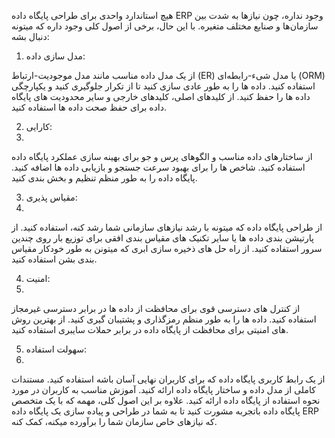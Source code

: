 
هیچ استاندارد واحدی برای طراحی پایگاه داده ERP وجود نداره، چون نیازها به شدت بین سازمان‌ها و صنایع مختلف متغیره. با این حال، برخی از اصول کلی وجود داره که میتونه دنبال بشه:

1. مدل سازی داده:

از یک مدل داده مناسب مانند مدل موجودیت-ارتباط (ER) یا مدل شیء-رابطه‌ای (ORM) استفاده کنید.
داده ها را به طور عادی سازی کنید تا از تکرار جلوگیری کنید و یکپارچگی داده ها را حفظ کنید.
از کلیدهای اصلی، کلیدهای خارجی و سایر محدودیت های پایگاه داده برای حفظ صحت داده ها استفاده کنید.

2. کارایی:
3. 
از ساختارهای داده مناسب و الگوهای پرس و جو برای بهینه سازی عملکرد پایگاه داده استفاده کنید.
شاخص ها را برای بهبود سرعت جستجو و بازیابی داده ها اضافه کنید.
پایگاه داده را به طور منظم تنظیم و بخش بندی کنید.

3. مقیاس پذیری:
5. 
از طراحی پایگاه داده که میتونه با رشد نیازهای سازمانی شما رشد کنه، استفاده کنید.
از پارتیشن بندی داده ها یا سایر تکنیک های مقیاس بندی افقی برای توزیع بار روی چندین سرور استفاده کنید.
از راه حل های ذخیره سازی ابری که میتونن به طور خودکار مقیاس بندی بشن استفاده کنید.

4. امنیت:
7. 
از کنترل های دسترسی قوی برای محافظت از داده ها در برابر دسترسی غیرمجاز استفاده کنید.
داده ها را به طور منظم رمزگذاری و پشتیبان گیری کنید.
از بهترین روش های امنیتی برای محافظت از پایگاه داده در برابر حملات سایبری استفاده کنید.

5. سهولت استفاده:
9. 
از یک رابط کاربری پایگاه داده که برای کاربران نهایی آسان باشه استفاده کنید.
مستندات کاملی از مدل داده و ساختار پایگاه داده ارائه کنید.
آموزش مناسب به کاربران در مورد نحوه استفاده از پایگاه داده ارائه کنید.
علاوه بر این اصول کلی، مهمه که با یک متخصص پایگاه داده باتجربه مشورت کنید تا به شما در طراحی و پیاده سازی یک پایگاه داده ERP که نیازهای خاص سازمان شما را برآورده میکنه، کمک کنه.
